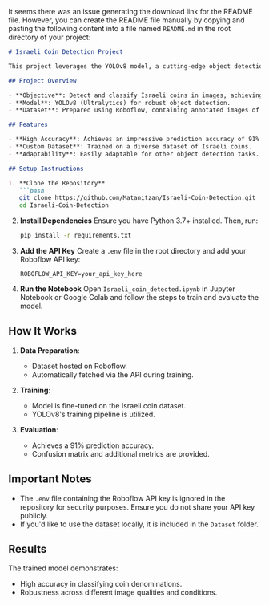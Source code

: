 It seems there was an issue generating the download link for the README file. However, you can create the README file manually by copying and pasting the following content into a file named `README.md` in the root directory of your project:

```markdown
# Israeli Coin Detection Project

This project leverages the YOLOv8 model, a cutting-edge object detection architecture, to identify and classify Israeli coins with remarkable accuracy. The model was trained on a custom dataset of Israeli coins using Roboflow for dataset preparation and hosting.

## Project Overview

- **Objective**: Detect and classify Israeli coins in images, achieving a high prediction accuracy of 91%.
- **Model**: YOLOv8 (Ultralytics) for robust object detection.
- **Dataset**: Prepared using Roboflow, containing annotated images of Israeli coins.

## Features

- **High Accuracy**: Achieves an impressive prediction accuracy of 91% on the test set.
- **Custom Dataset**: Trained on a diverse dataset of Israeli coins.
- **Adaptability**: Easily adaptable for other object detection tasks.

## Setup Instructions

1. **Clone the Repository**
   ```bash
   git clone https://github.com/Matanitzan/Israeli-Coin-Detection.git
   cd Israeli-Coin-Detection
   ```

2. **Install Dependencies**
   Ensure you have Python 3.7+ installed. Then, run:
   ```bash
   pip install -r requirements.txt
   ```

3. **Add the API Key**
   Create a `.env` file in the root directory and add your Roboflow API key:
   ```env
   ROBOFLOW_API_KEY=your_api_key_here
   ```

4. **Run the Notebook**
   Open `Israeli_coin_detected.ipynb` in Jupyter Notebook or Google Colab and follow the steps to train and evaluate the model.

## How It Works

1. **Data Preparation**:
   - Dataset hosted on Roboflow.
   - Automatically fetched via the API during training.

2. **Training**:
   - Model is fine-tuned on the Israeli coin dataset.
   - YOLOv8's training pipeline is utilized.

3. **Evaluation**:
   - Achieves a 91% prediction accuracy.
   - Confusion matrix and additional metrics are provided.

## Important Notes

- The `.env` file containing the Roboflow API key is ignored in the repository for security purposes. Ensure you do not share your API key publicly.
- If you'd like to use the dataset locally, it is included in the `Dataset` folder.

## Results

The trained model demonstrates:
- High accuracy in classifying coin denominations.
- Robustness across different image qualities and conditions.


```

